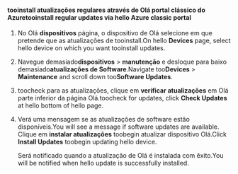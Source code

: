 <!--author=SharS last changed: 9/17/15-->

#### <a name="tooinstall-regular-updates-via-hello-azure-classic-portal"></a><span data-ttu-id="f97ca-101">tooinstall atualizações regulares através de Olá portal clássico do Azure</span><span class="sxs-lookup"><span data-stu-id="f97ca-101">tooinstall regular updates via hello Azure classic portal</span></span>
1. <span data-ttu-id="f97ca-102">No Olá **dispositivos** página, o dispositivo de Olá selecione em que pretende que as atualizações de tooinstall.</span><span class="sxs-lookup"><span data-stu-id="f97ca-102">On hello **Devices** page, select hello device on which you want tooinstall updates.</span></span>
2. <span data-ttu-id="f97ca-103">Navegue demasiado**dispositivos** > **manutenção** e desloque para baixo demasiado**atualizações de Software**.</span><span class="sxs-lookup"><span data-stu-id="f97ca-103">Navigate too**Devices** > **Maintenance** and scroll down too**Software Updates**.</span></span>
3. <span data-ttu-id="f97ca-104">toocheck para as atualizações, clique em **verificar atualizações** em Olá parte inferior da página Olá.</span><span class="sxs-lookup"><span data-stu-id="f97ca-104">toocheck for updates, click **Check Updates** at hello bottom of hello page.</span></span>
4. <span data-ttu-id="f97ca-105">Verá uma mensagem se as atualizações de software estão disponíveis.</span><span class="sxs-lookup"><span data-stu-id="f97ca-105">You will see a message if software updates are available.</span></span> <span data-ttu-id="f97ca-106">Clique em **instalar atualizações** toobegin atualizar dispositivo Olá.</span><span class="sxs-lookup"><span data-stu-id="f97ca-106">Click **Install Updates** toobegin updating hello device.</span></span>
   
    <span data-ttu-id="f97ca-107">Será notificado quando a atualização de Olá é instalada com êxito.</span><span class="sxs-lookup"><span data-stu-id="f97ca-107">You will be notified when hello update is successfully installed.</span></span>

